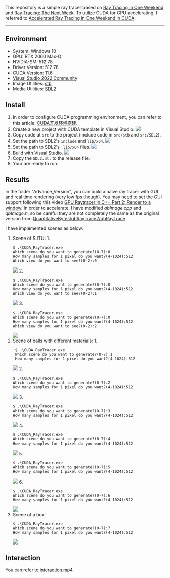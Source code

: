 This repository is a simple ray tracer based on [Ray Tracing in One Weekend](https://raytracing.github.io/books/RayTracingInOneWeekend.html) and [Ray Tracing: The Next Week](https://raytracing.github.io/books/RayTracingTheNextWeek.html). To utilize CUDA for GPU accelerating, I referred to [Accelerated Ray Tracing in One Weekend in CUDA](https://developer.nvidia.com/blog/accelerated-ray-tracing-cuda/).

------
## Environment
- System: Windows 10
- GPU: RTX 2060 Max-Q
- NVIDIA-SMI 512.78
- Driver Version: 512.78
- [CUDA Version: 11.6](https://developer.nvidia.com/cuda-11-6-0-download-archive)
- [Visual Studio 2022 Community](https://visualstudio.microsoft.com/zh-hans/thank-you-downloading-visual-studio/?sku=Community&channel=Release&version=VS2022&source=VSLandingPage&passive=false&cid=2030)
- Image Utilities: [stb](https://github.com/nothings/stb)
- Media Utilities: [SDL2](https://www.libsdl.org/)
## Install
1. In order to configure CUDA programming environment, you can refer to this article: [CUDA开发环境搭建](https://zhuanlan.zhihu.com/p/488518526).
2. Create a new project with CUDA template in Visual Studio.
![](pic/create.png)
3. Copy code at `src` to the project (include code in `src/stb` and `src/SDL2`).
4. Set the path to SDL2's `include` and `lib/x64`.
![](pic/SDL_path1.png)
5. Set the path to SDL2's `.lib/x64` files.
![](pic/SDL_path2.png)
6. Build with Visual Studio.
![](pic/build.png)
7. Copy the `SDL2.dll` to the release file.
8. Your are ready to run.
## Results
In the folder "Advance_Version", you can build a naïve ray tracer with GUI and real time rendering (very low fps though). You may need to set the GUI support following this video [GPU Raytracer in C++ Part 2: Render to a window](https://www.youtube.com/watch?v=H3DsNoz2osw "GPU Raytracer in C++ Part 2: Render to a window"). In order to accelerate, I have modified *qbImage.cpp* and *qbImage.h*, so be careful they are not completely the same as the original version from [QuantitativeBytes/qbRayTrace2/qbRayTrace](https://github.com/QuantitativeBytes/qbRayTrace2/tree/main/qbRayTrace).

I have implemented scenes as below:
1. Scene of SJTU:
   1.
    ```
    $ .\CUDA_RayTracer.exe
    Which scene do you want to generate?(0-7):0
    How many samples for 1 pixel do you want?(4-1024):512
    Which view do you want to see?(0-2):0
   ```
      ![](pic/s1.png)
   2. 
    ```
    $ .\CUDA_RayTracer.exe
    Which scene do you want to generate?(0-7):0
    How many samples for 1 pixel do you want?(4-1024):512
    Which view do you want to see?(0-2):1
   ```
      ![](pic/s2.png)
   3. 
    ```
    $ .\CUDA_RayTracer.exe
    Which scene do you want to generate?(0-7):0
    How many samples for 1 pixel do you want?(4-1024):512
    Which view do you want to see?(0-2):2
   ```
      ![](pic/s3.png)
2. Scene of balls with different materials:
   1. 
    ```
     $ .\CUDA_RayTracer.exe
     Which scene do you want to generate?(0-7):1
     How many samples for 1 pixel do you want?(4-1024):512
    ```
      ![](pic/s4.png)
   2. 
    ```
    $ .\CUDA_RayTracer.exe
    Which scene do you want to generate?(0-7):2
    How many samples for 1 pixel do you want?(4-1024):512
    ```
      ![](pic/s5.png)
   3. 
    ```
    $ .\CUDA_RayTracer.exe
    Which scene do you want to generate?(0-7):3
    How many samples for 1 pixel do you want?(4-1024):512
    ```
      ![](pic/s6.png)
   4. 
    ```
    $ .\CUDA_RayTracer.exe
    Which scene do you want to generate?(0-7):4
    How many samples for 1 pixel do you want?(4-1024):512
    ```
      ![](pic/s7.png)
   5. 
    ```
    $ .\CUDA_RayTracer.exe
    Which scene do you want to generate?(0-7):5
    How many samples for 1 pixel do you want?(4-1024):512
    ```
      ![](pic/s8.png)
   6. 
    ```
    $ .\CUDA_RayTracer.exe
    Which scene do you want to generate?(0-7):6
    How many samples for 1 pixel do you want?(4-1024):512
    ```
      ![](pic/s9.png)
3. Scene of a box:
    ```
    $ .\CUDA_RayTracer.exe
    Which scene do you want to generate?(0-7):7
    How many samples for 1 pixel do you want?(4-1024):512
    ```
   ![](pic/s10.png)
## Interaction
You can refer to  [interaction.mp4](pic/interaction.mp4).
